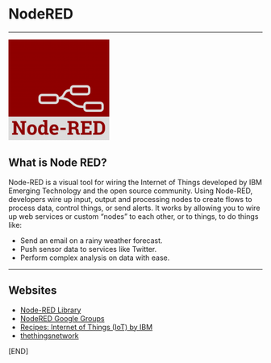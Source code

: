 # NodeRED

***

![NodeRED.png](https://github.com/leehaesung/NodeRED/blob/master/NodeRED.png)


## What is Node RED?
 Node-RED is a visual tool for wiring the Internet of Things developed by IBM Emerging Technology and the open source community. Using Node-RED, developers wire up input, output and processing nodes to create flows to process data, control things, or send alerts. It works by allowing you to wire up web services or custom “nodes” to each other, or to things, to do things like:
* Send an email on a rainy weather forecast.
* Push sensor data to services like Twitter.
* Perform complex analysis on data with ease.

***

## Websites
* [Node-RED Library](http://flows.nodered.org/)
* [NodeRED Google Groups](https://groups.google.com/forum/#!forum/node-red)
* [Recipes: Internet of Things (IoT) by IBM](https://developer.ibm.com/recipes/tutorials/category/internet-of-things-iot/)
* [thethingsnetwork](https://www.thethingsnetwork.org/forum/)





[END]
